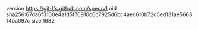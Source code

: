 version https://git-lfs.github.com/spec/v1
oid sha256:67da6f3100e4a1d5f70910c6c7925d6bc4aec610b72d5ed131ae566314ba097c
size 1682
